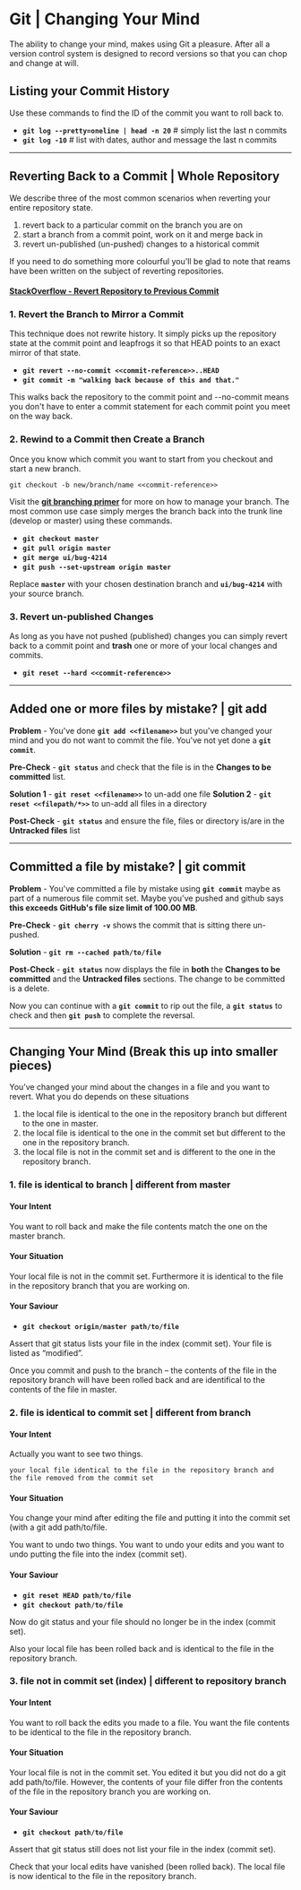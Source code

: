 
# Git | Changing Your Mind

The ability to change your mind, makes using Git a pleasure. After all a version control system is designed to record versions so that you can chop and change at will.

## Listing your Commit History

Use these commands to find the ID of the commit you want to roll back to.

- **`git log --pretty=oneline | head -n 20`** # simply list the last n commits
- **`git log -10`** # list with dates, author and message the last n commits


---


## Reverting Back to a Commit | Whole Repository

We describe three of the most common scenarios when reverting your entire repository state.

1. revert back to a particular commit on the branch you are on
1. start a branch from a commit point, work on it and merge back in
1. revert un-published (un-pushed) changes to a historical commit


If you need to do something more colourful you'll be glad to note that reams have been written on the subject of reverting repositories.

#### [StackOverflow - Revert Repository to Previous Commit](https://stackoverflow.com/questions/4114095/how-do-i-revert-a-git-repository-to-a-previous-commit)



### 1. Revert the Branch to Mirror a Commit

This technique does not rewrite history. It simply picks up the repository state at the commit point and leapfrogs it so that HEAD points to an exact mirror of that state.

- **`git revert --no-commit <<commit-reference>>..HEAD`**
- **`git commit -m "walking back because of this and that."`**

This walks back the repository to the commit point and --no-commit means you don't have to enter a commit statement for each commit point you meet on the way back.



### 2. Rewind to a Commit then Create a Branch

Once you know which commit you want to start from you checkout and start a new branch.

```
git checkout -b new/branch/name <<commit-reference>>
```

Visit the **[git branching primer](git-branching.md)** for more on how to manage your branch. The most common use case simply merges the branch back into the trunk line (develop or master) using these commands.

- **`git checkout master`**
- **`git pull origin master`**
- **`git merge ui/bug-4214`**
- **`git push --set-upstream origin master`**

Replace **`master`** with your chosen destination branch and **`ui/bug-4214`** with your source branch.



### 3. Revert un-published Changes

As long as you have not pushed (published) changes you can simply revert back to a commit point and **trash** one or more of your local changes and commits.

- **`git reset --hard <<commit-reference>>`**



---



## Added one or more files by mistake? | git add

**Problem** - You've done **`git add <<filename>>`** but you've changed your mind and you do not want to commit the file. You've not yet done a **`git commit`**.

**Pre-Check** - **`git status`** and check that the file is in the **Changes to be committed** list.

**Solution 1** - **`git reset <<filename>>`** to un-add one file
**Solution 2** - **`git reset <<filepath/*>>`** to un-add all files in a directory

**Post-Check** - **`git status`** and ensure the file, files or directory is/are in the **Untracked files** list



---



## Committed a file by mistake? | git commit

**Problem** - You've committed a file by mistake using **`git commit`** maybe as part of a numerous file commit set. Maybe you've pushed and github says **this exceeds GitHub's file size limit of 100.00 MB**.

**Pre-Check** - **`git cherry -v`** shows the commit that is sitting there un-pushed.

**Solution** - **`git rm --cached path/to/file`**

**Post-Check** - **`git status`** now displays the file in **both** the **Changes to be committed** and the **Untracked files** sections. The change to be committed is a delete.

Now you can continue with a **`git commit`** to rip out the file, a **`git status`** to check and then **`git push`** to complete the reversal.



---



## Changing Your Mind (Break this up into smaller pieces)

You’ve changed your mind about the changes in a file and you want to revert. What you do depends on these situations

1. the local file is identical to the one in the repository branch but different to the one in master.
1. the local file is identical to the one in the commit set but different to the one in the repository branch.
1. the local file is not in the commit set and is different to the one in the repository branch.


### 1. file is identical to branch | different from master

#### Your Intent

You want to roll back and make the file contents match the one on the master branch.

#### Your Situation

Your local file is not in the commit set. Furthermore it is identical to the file in the repository branch that you are working on.

#### Your Saviour

- **`git checkout origin/master path/to/file`**

Assert that git status lists your file in the index (commit set). Your file is listed as “modified”.

Once you commit and push to the branch – the contents of the file in the repository branch will have been rolled back and are identifical to the contents of the file in master.


### 2. file is identical to commit set | different from branch

#### Your Intent

Actually you want to see two things.

    your local file identical to the file in the repository branch and
    the file removed from the commit set

#### Your Situation

You change your mind after editing the file and putting it into the commit set (with a git add path/to/file.

You want to undo two things. You want to undo your edits and you want to undo putting the file into the index (commit set).

#### Your Saviour

- **`git reset HEAD path/to/file`**
- **`git checkout path/to/file`**

Now do git status and your file should no longer be in the index (commit set).

Also your local file has been rolled back and is identical to the file in the repository branch.


### 3. file not in commit set (index) | different to repository branch

#### Your Intent

You want to roll back the edits you made to a file. You want the file contents to be identical to the file in the repository branch.

#### Your Situation

Your local file is not in the commit set. You edited it but you did not do a git add path/to/file. However, the contents of your file differ fron the contents of the file in the repository branch you are working on.

#### Your Saviour

- **`git checkout path/to/file`**

Assert that git status still does not list your file in the index (commit set).

Check that your local edits have vanished (been rolled back). The local file is now identical to the file in the repository branch.
